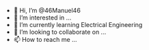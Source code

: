 - 👋 Hi, I’m @46Manuel46
- 👀 I’m interested in ...
- 🌱 I’m currently learning Electrical Engineering
- 💞️ I’m looking to collaborate on ...
- 📫 How to reach me ...

<!---
46Manuel46/46Manuel46 is a ✨ special ✨ repository because its `README.md` (this file) appears on your GitHub profile.
You can click the Preview link to take a look at your changes.
--->
